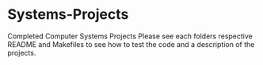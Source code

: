 # Systems-Projects
Completed Computer Systems Projects 
Please see each folders respective README and Makefiles to see how to test the code and a description of the projects.
